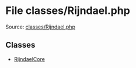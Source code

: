 File classes/Rijndael.php
=========

Source: [classes/Rijndael.php](https://github.com/PrestaShop/PrestaShop/blob/1.6.0.13/classes/Rijndael.php)


Classes
-------

* [RijndaelCore](class.RijndaelCore.md)

